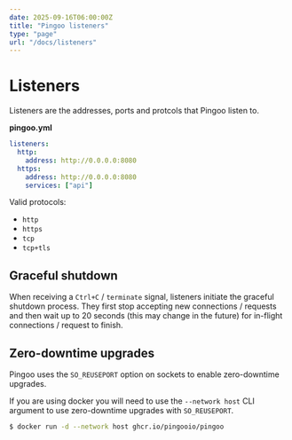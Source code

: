 ```yaml
---
date: 2025-09-16T06:00:00Z
title: "Pingoo listeners"
type: "page"
url: "/docs/listeners"
---
```


# Listeners

Listeners are the addresses, ports and protcols that Pingoo listen to.

**pingoo.yml**
```yml
listeners:
  http:
    address: http://0.0.0.0:8080
  https:
    address: http://0.0.0.0:8080
    services: ["api"]
```

Valid protocols:
- `http`
- `https`
- `tcp`
- `tcp+tls`

## Graceful shutdown

When receiving a `Ctrl+C` / `terminate` signal, listeners initiate the graceful shutdown process. They first stop accepting new connections / requests and then wait up to 20 seconds (this may change in the future) for in-flight connections / request to finish.

## Zero-downtime upgrades

Pingoo uses the `SO_REUSEPORT` option on sockets to enable zero-downtime upgrades.

If you are using docker you will need to use the `--network host` CLI argument to use zero-downtime upgrades with `SO_REUSEPORT`.

```bash
$ docker run -d --network host ghcr.io/pingooio/pingoo
```
